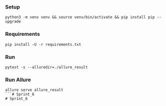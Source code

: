 ### Setup
```
python3 -m venv venv && source venv/bin/activate && pip install pip --upgrade
```

### Requirements
```
pip install -U -r requirements.txt
```

### Run
```
pytest -s --alluredir=./allure_result
```

### Run Allure
```
allure serve allure_result
```# Sprint_6
# Sprint_6
